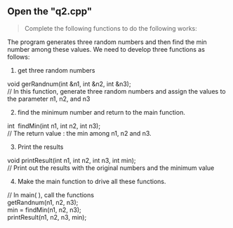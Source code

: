 <!-- [A6-2] (https://prezi.com/p/edit/-xdwv8fik5xk/) -->

<!--
## ![A6-2](https://nimbus-screenshots.s3.amazonaws.com/s/4f4a634adf0c7c85fc178d5c682b7302.png) -->

## Open the "q2.cpp"

> Complete the following functions to do the following works:

The program generates three random numbers and then find the min number among these values. We need to develop three functions as follows:

1. get three random numbers

void gerRandnum(int &n1, int &n2, int &n3);  
// In this function, generate three random numbers and assign the values to the parameter n1, n2, and n3

2. find the minimum number and return to the main function.

int  findMin(int n1, int n2, int n3);  
// The return value : the min among n1, n2 and n3.

3. Print the results

void printResult(int n1, int n2, int n3, int min);  
// Print out the results with the original numbers and the minimum value

4. Make the main function to drive all these functions.

// In main( ), call the functions  
getRandnum(n1, n2, n3);  
min = findMin(n1, n2, n3);  
printResult(n1, n2, n3, min);
